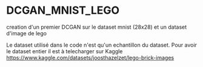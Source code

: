 # DCGAN_MNIST_LEGO
creation d'un premier DCGAN sur le dataset mnist (28x28) et un dataset d'image de lego

Le dataset utilisé dans le code n'est qu'un echantillon du dataset. Pour avoir le dataset entier il est à telecharger sur Kaggle
https://www.kaggle.com/datasets/joosthazelzet/lego-brick-images
